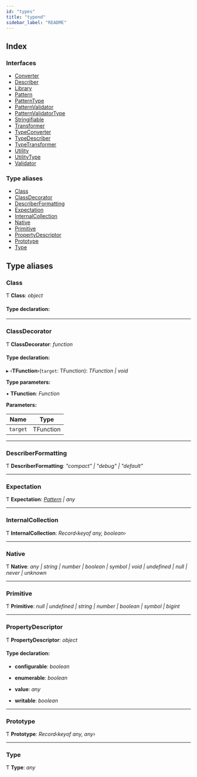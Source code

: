 ```yaml
---
id: "types"
title: "typend"
sidebar_label: "README"
---
```


## Index

### Interfaces

* [Converter](../interfaces/types.converter.md)
* [Describer](../interfaces/types.describer.md)
* [Library](../interfaces/types.library.md)
* [Pattern](../interfaces/types.pattern.md)
* [PatternType](../interfaces/types.patterntype.md)
* [PatternValidator](../interfaces/types.patternvalidator.md)
* [PatternValidatorType](../interfaces/types.patternvalidatortype.md)
* [Stringifiable](../interfaces/types.stringifiable.md)
* [Transformer](../interfaces/types.transformer.md)
* [TypeConverter](../interfaces/types.typeconverter.md)
* [TypeDescriber](../interfaces/types.typedescriber.md)
* [TypeTransformer](../interfaces/types.typetransformer.md)
* [Utility](../interfaces/types.utility.md)
* [UtilityType](../interfaces/types.utilitytype.md)
* [Validator](../interfaces/types.validator.md)

### Type aliases

* [Class](types.md#class)
* [ClassDecorator](types.md#classdecorator)
* [DescriberFormatting](types.md#describerformatting)
* [Expectation](types.md#expectation)
* [InternalCollection](types.md#internalcollection)
* [Native](types.md#native)
* [Primitive](types.md#primitive)
* [PropertyDescriptor](types.md#propertydescriptor)
* [Prototype](types.md#prototype)
* [Type](types.md#type)

## Type aliases

###  Class

Ƭ **Class**: *object*

#### Type declaration:

___

###  ClassDecorator

Ƭ **ClassDecorator**: *function*

#### Type declaration:

▸ ‹**TFunction**›(`target`: TFunction): *TFunction | void*

**Type parameters:**

▪ **TFunction**: *Function*

**Parameters:**

Name | Type |
------ | ------ |
`target` | TFunction |

___

###  DescriberFormatting

Ƭ **DescriberFormatting**: *"compact" | "debug" | "default"*

___

###  Expectation

Ƭ **Expectation**: *[Pattern](../interfaces/types.pattern.md) | any*

___

###  InternalCollection

Ƭ **InternalCollection**: *Record‹keyof any, boolean›*

___

###  Native

Ƭ **Native**: *any | string | number | boolean | symbol | void | undefined | null | never | unknown*

___

###  Primitive

Ƭ **Primitive**: *null | undefined | string | number | boolean | symbol | bigint*

___

###  PropertyDescriptor

Ƭ **PropertyDescriptor**: *object*

#### Type declaration:

* **configurable**: *boolean*

* **enumerable**: *boolean*

* **value**: *any*

* **writable**: *boolean*

___

###  Prototype

Ƭ **Prototype**: *Record‹keyof any, any›*

___

###  Type

Ƭ **Type**: *any*
